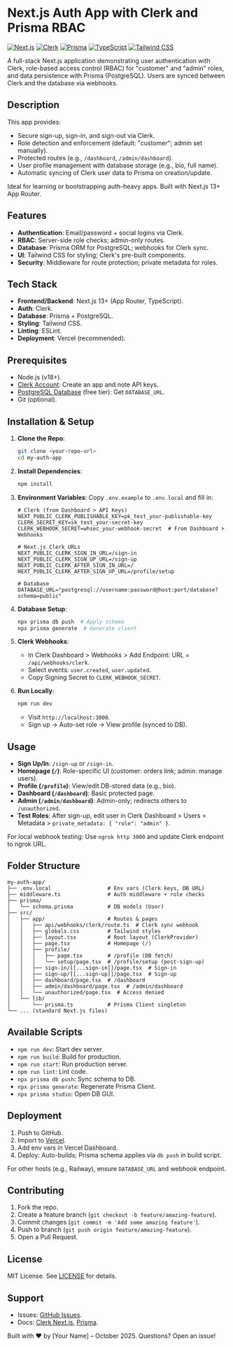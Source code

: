 # Next.js Auth App with Clerk and Prisma RBAC

[![Next.js](https://img.shields.io/badge/Next.js-13+-black?style=flat&logo=next.js)](https://nextjs.org/)
[![Clerk](https://img.shields.io/badge/Clerk-Auth-orange?style=flat&logo=clerk)](https://clerk.com/)
[![Prisma](https://img.shields.io/badge/Prisma-5+-blue?style=flat&logo=prisma)](https://prisma.io/)
[![TypeScript](https://img.shields.io/badge/TypeScript-5+-blue?style=flat&logo=typescript)](https://typescriptlang.org/)
[![Tailwind CSS](https://img.shields.io/badge/Tailwind-CSS-green?style=flat&logo=tailwind-css)](https://tailwindcss.com/)

A full-stack Next.js application demonstrating user authentication with Clerk, role-based access control (RBAC) for "customer" and "admin" roles, and data persistence with Prisma (PostgreSQL). Users are synced between Clerk and the database via webhooks.

## Description

This app provides:
- Secure sign-up, sign-in, and sign-out via Clerk.
- Role detection and enforcement (default: "customer"; admin set manually).
- Protected routes (e.g., `/dashboard`, `/admin/dashboard`).
- User profile management with database storage (e.g., bio, full name).
- Automatic syncing of Clerk user data to Prisma on creation/update.

Ideal for learning or bootstrapping auth-heavy apps. Built with Next.js 13+ App Router.

## Features

- **Authentication**: Email/password + social logins via Clerk.
- **RBAC**: Server-side role checks; admin-only routes.
- **Database**: Prisma ORM for PostgreSQL; webhooks for Clerk sync.
- **UI**: Tailwind CSS for styling; Clerk's pre-built components.
- **Security**: Middleware for route protection; private metadata for roles.

## Tech Stack

- **Frontend/Backend**: Next.js 13+ (App Router, TypeScript).
- **Auth**: Clerk.
- **Database**: Prisma + PostgreSQL.
- **Styling**: Tailwind CSS.
- **Linting**: ESLint.
- **Deployment**: Vercel (recommended).

## Prerequisites

- Node.js (v18+).
- [Clerk Account](https://clerk.com): Create an app and note API keys.
- [PostgreSQL Database](https://neon.tech) (free tier): Get `DATABASE_URL`.
- Git (optional).

## Installation & Setup

1. **Clone the Repo**:
   ```bash
   git clone <your-repo-url>
   cd my-auth-app
   ```

2. **Install Dependencies**:
   ```bash
   npm install
   ```

3. **Environment Variables**:
   Copy `.env.example` to `.env.local` and fill in:
   ```
   # Clerk (from Dashboard > API Keys)
   NEXT_PUBLIC_CLERK_PUBLISHABLE_KEY=pk_test_your-publishable-key
   CLERK_SECRET_KEY=sk_test_your-secret-key
   CLERK_WEBHOOK_SECRET=whsec_your-webhook-secret  # From Dashboard > Webhooks

   # Next.js Clerk URLs
   NEXT_PUBLIC_CLERK_SIGN_IN_URL=/sign-in
   NEXT_PUBLIC_CLERK_SIGN_UP_URL=/sign-up
   NEXT_PUBLIC_CLERK_AFTER_SIGN_IN_URL=/
   NEXT_PUBLIC_CLERK_AFTER_SIGN_UP_URL=/profile/setup

   # Database
   DATABASE_URL="postgresql://username:password@host:port/database?schema=public"
   ```

4. **Database Setup**:
   ```bash
   npx prisma db push  # Apply schema
   npx prisma generate  # Generate client
   ```

5. **Clerk Webhooks**:
   - In Clerk Dashboard > Webhooks > Add Endpoint: URL = `/api/webhooks/clerk`.
   - Select events: `user.created`, `user.updated`.
   - Copy Signing Secret to `CLERK_WEBHOOK_SECRET`.

6. **Run Locally**:
   ```bash
   npm run dev
   ```
   - Visit `http://localhost:3000`.
   - Sign up → Auto-set role → View profile (synced to DB).

## Usage

- **Sign Up/In**: `/sign-up` or `/sign-in`.
- **Homepage (`/`)**: Role-specific UI (customer: orders link; admin: manage users).
- **Profile (`/profile`)**: View/edit DB-stored data (e.g., bio).
- **Dashboard (`/dashboard`)**: Basic protected page.
- **Admin (`/admin/dashboard`)**: Admin-only; redirects others to `/unauthorized`.
- **Test Roles**: After sign-up, edit user in Clerk Dashboard > Users > Metadata > `private_metadata: { "role": "admin" }`.

For local webhook testing: Use `ngrok http 3000` and update Clerk endpoint to ngrok URL.

## Folder Structure

```
my-auth-app/
├── .env.local                  # Env vars (Clerk keys, DB URL)
├── middleware.ts               # Auth middleware + role checks
├── prisma/
│   └── schema.prisma           # DB models (User)
├── src/
│   ├── app/                    # Routes & pages
│   │   ├── api/webhooks/clerk/route.ts  # Clerk sync webhook
│   │   ├── globals.css         # Tailwind styles
│   │   ├── layout.tsx          # Root layout (ClerkProvider)
│   │   ├── page.tsx            # Homepage (/)
│   │   ├── profile/
│   │   │   ├── page.tsx        # /profile (DB fetch)
│   │   │   └── setup/page.tsx  # /profile/setup (post-sign-up)
│   │   ├── sign-in/[[...sign-in]]/page.tsx  # Sign-in
│   │   ├── sign-up/[[...sign-up]]/page.tsx  # Sign-up
│   │   ├── dashboard/page.tsx  # /dashboard
│   │   ├── admin/dashboard/page.tsx  # /admin/dashboard
│   │   └── unauthorized/page.tsx  # Access denied
│   └── lib/
│       └── prisma.ts           # Prisma Client singleton
└── ... (standard Next.js files)
```

## Available Scripts

- `npm run dev`: Start dev server.
- `npm run build`: Build for production.
- `npm run start`: Run production server.
- `npm run lint`: Lint code.
- `npx prisma db push`: Sync schema to DB.
- `npx prisma generate`: Regenerate Prisma Client.
- `npx prisma studio`: Open DB GUI.

## Deployment

1. Push to GitHub.
2. Import to [Vercel](https://vercel.com).
3. Add env vars in Vercel Dashboard.
4. Deploy: Auto-builds; Prisma schema applies via `db push` in build script.

For other hosts (e.g., Railway), ensure `DATABASE_URL` and webhook endpoint.

## Contributing

1. Fork the repo.
2. Create a feature branch (`git checkout -b feature/amazing-feature`).
3. Commit changes (`git commit -m 'Add some amazing feature'`).
4. Push to branch (`git push origin feature/amazing-feature`).
5. Open a Pull Request.

## License

MIT License. See [LICENSE](LICENSE) for details.

## Support

- Issues: [GitHub Issues](https://github.com/yourusername/my-auth-app/issues).
- Docs: [Clerk Next.js](https://clerk.com/docs/quickstarts/nextjs), [Prisma](https://prisma.io/docs).

Built with ❤️ by [Your Name] – October 2025. Questions? Open an issue!
